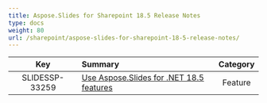 ```yaml
---
title: Aspose.Slides for Sharepoint 18.5 Release Notes
type: docs
weight: 80
url: /sharepoint/aspose-slides-for-sharepoint-18-5-release-notes/
---
```


|**Key** |**Summary** |**Category** |
| :-: | :- | :-: |
|SLIDESSP-33259|[Use Aspose.Slides for .NET 18.5 features](/slides/net/aspose-slides-for-net-18-5-release-notes/)|Feature|

